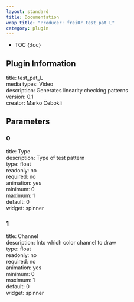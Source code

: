 ```yaml
---
layout: standard
title: Documentation
wrap_title: "Producer: frei0r.test_pat_L"
category: plugin
---
```

* TOC
{:toc}

## Plugin Information

title: test_pat_L  
media types:
Video  
description: Generates linearity checking patterns  
version: 0.1  
creator: Marko Cebokli  

## Parameters

### 0

title: Type    
description:
Type of test pattern  
type: float  
readonly: no  
required: no  
animation: yes  
minimum: 0  
maximum: 1  
default: 0  
widget: spinner  

### 1

title: Channel    
description:
Into which color channel to draw  
type: float  
readonly: no  
required: no  
animation: yes  
minimum: 0  
maximum: 1  
default: 0  
widget: spinner  

